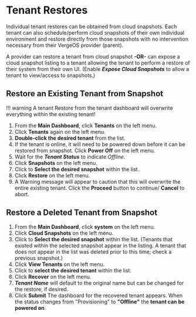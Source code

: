 
# Tenant Restores

Individual tenant restores can be obtained from cloud snapshots. Each tenant can also schedule/perform cloud snapshots of their own individual environment and restore directly from those snapshots with no intervention necessary from their VergeOS provider (parent).

A provider can restore a tenant from cloud snapshot **\-OR-** can expose a cloud snapshot listing to a tenant allowing the tenant to perform a restore of their system from their own UI. (Enable ***Expose Cloud Snapshots*** to allow a tenant to view/access to snapshots.)

## Restore an Existing Tenant from Snapshot

!!! warning
    A tenant Restore from the tenant dashboard will overwrite everything within the existing tenant!

1. From the **Main Dashboard**, click **Tenants** on the left menu.
2. Click **Tenants** again on the left menu.
3. **Double-click the desired tenant** from the list.
4. If the tenant is online, it will need to be powered down before it can be restored from snapshot. Click **Power Off** on the left menu.
5. Wait for the ***Tenant Status*** to indicate *Offline*.
6. Click **Snapshots** on the left menu.
7. Click to **Select the desired snapshot** within the list.
8. Click **Restore** on the left menu.
9. A Warning message will appear to caution that this will overwrite the entire existing tenant. Click the **Proceed** button to continue/ **Cancel** to abort.

## Restore a Deleted Tenant from Snapshot

1. From the **Main Dashboard**, click **system** on the left menu.
2. Click **Cloud Snapshots** on the left menu.
3. Click to **Select the desired snapshot** within the list. (Tenants that existed within the selected snapshot appear in the listing. A tenant that does not appear in the list was deleted prior to this time; check a previous snapshot.)
4. Click **View Tenants** on the left menu.
5. Click to **select the desired tenant** within the list.
6. Click **Recover** on the left menu.
7. ***Tenant Name*** will default to the original name but can be changed for the restore, if desired.
8. Click **Submit**
The dashboard for the recovered tenant appears. When the status changes from "Provisioning" to **"Offline"** the **tenant can be powered on**.